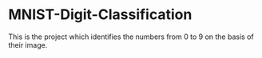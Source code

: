 # MNIST-Digit-Classification
This is the project which identifies the numbers from 0 to 9 on the basis of their image.
